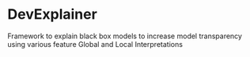 # DevExplainer
Framework to explain black box models to increase model transparency using various feature Global and Local Interpretations
